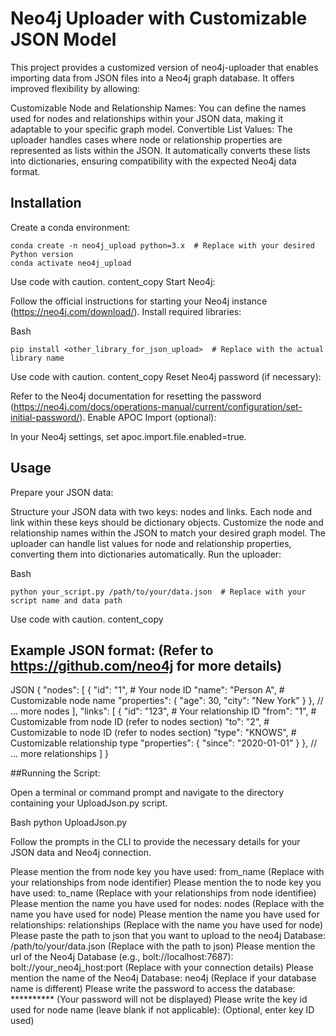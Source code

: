 # Neo4j Uploader with Customizable JSON Model

This project provides a customized version of neo4j-uploader that enables importing data from JSON files into a Neo4j graph database. It offers improved flexibility by allowing:

Customizable Node and Relationship Names: You can define the names used for nodes and relationships within your JSON data, making it adaptable to your specific graph model.
Convertible List Values: The uploader handles cases where node or relationship properties are represented as lists within the JSON. It automatically converts these lists into dictionaries, ensuring compatibility with the expected Neo4j data format.
## Installation

Create a conda environment:

```
conda create -n neo4j_upload python=3.x  # Replace with your desired Python version
conda activate neo4j_upload
```
Use code with caution.
content_copy
Start Neo4j:

Follow the official instructions for starting your Neo4j instance (https://neo4j.com/download/).
Install required libraries:

Bash
```pip install graph-core neo4j  # Replace with specific graph and neo4j library versions if needed
pip install <other_library_for_json_upload>  # Replace with the actual library name
```
Use code with caution.
content_copy
Reset Neo4j password (if necessary):

Refer to the Neo4j documentation for resetting the password (https://neo4j.com/docs/operations-manual/current/configuration/set-initial-password/).
Enable APOC Import (optional):

In your Neo4j settings, set apoc.import.file.enabled=true.
## Usage

Prepare your JSON data:

Structure your JSON data with two keys: nodes and links.
Each node and link within these keys should be dictionary objects.
Customize the node and relationship names within the JSON to match your desired graph model.
The uploader can handle list values for node and relationship properties, converting them into dictionaries automatically.
Run the uploader:

Bash
```
python your_script.py /path/to/your/data.json  # Replace with your script name and data path
```
Use code with caution.
content_copy
## Example JSON format: (Refer to https://github.com/neo4j for more details)

JSON
{
  "nodes": [
    {
      "id": "1",  # Your node ID
      "name": "Person A",  # Customizable node name
      "properties": {
        "age": 30,
        "city": "New York"
      }
    },
    // ... more nodes
  ],
  "links": [
    {
      "id": "123",  # Your relationship ID
      "from": "1",  # Customizable from node ID (refer to nodes section)
      "to": "2",  # Customizable to node ID (refer to nodes section)
      "type": "KNOWS",  # Customizable relationship type
      "properties": {
        "since": "2020-01-01"
      }
    },
    // ... more relationships
  ]
}


##Running the Script:

Open a terminal or command prompt and navigate to the directory containing your UploadJson.py script.

Bash
python UploadJson.py

Follow the prompts in the CLI to provide the necessary details for your JSON data and Neo4j connection.

Please mention the from node key you have used: from_name  (Replace with your relationships from node identifier)
Please mention the to node key you have used: to_name  (Replace with your relationships from node identifiee)
Please mention the name you have used for nodes: nodes  (Replace with the name you have used for node)
Please mention the name you have used for relationships: relationships  (Replace with the name you have used for node)
Please paste the path to json that you want to upload to the neo4j Database: /path/to/your/data.json  (Replace with the path to json)
Please mention the url of the Neo4j Database (e.g., bolt://localhost:7687): bolt://your_neo4j_host:port  (Replace with your connection details)
Please mention the name of the Neo4j Database: neo4j  (Replace if your database name is different)
Please write the password to access the database: **********  (Your password will not be displayed)
Please write the key id used for node name (leave blank if not applicable):  (Optional, enter key ID used)

